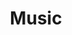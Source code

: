 ---
title: Music
tags: ["music", "audio", "song", "melody", "sound", "tunes", "entertainment"]
icon: music
svg: '<svg xmlns="http://www.w3.org/2000/svg" width="24" height="24" fill="none" viewBox="0 0 24 24" stroke-width="1.5" stroke-linecap="round" stroke-linejoin="round" stroke="currentColor"><path d="M8.625 17.65c0 1.574-1.26 2.85-2.812 2.85C4.259 20.5 3 19.224 3 17.65c0-1.573 1.26-2.849 2.813-2.849 1.553 0 2.812 1.276 2.812 2.85m0 0V5.462c0-.52.394-.954.909-1.001l10.375-.956A1.002 1.002 0 0 1 21 4.506V16.51m0 0c0 1.573-1.26 2.85-2.812 2.85-1.554 0-2.813-1.277-2.813-2.85 0-1.574 1.26-2.85 2.813-2.85 1.553 0 2.812 1.276 2.812 2.85"/></svg>'
---